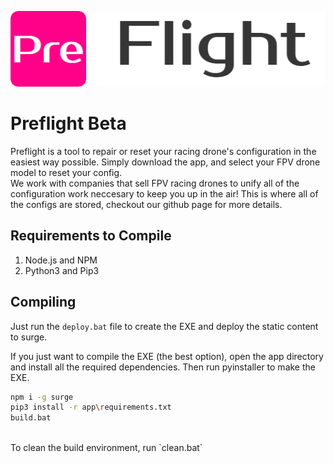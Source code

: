 ![](targets/img/logo.png)
# Preflight Beta

Preflight is a tool to repair or reset your racing drone's configuration in the easiest way possible. Simply download the app, and select your FPV drone model to reset your config.
<Br>
We work with companies that sell FPV racing drones to unify all of the configuration work neccesary to keep you up in the air! This is where all of the configs are stored, checkout our github page for more details.

## Requirements to Compile
1. Node.js and NPM<br>
2. Python3 and Pip3<br>
## Compiling

Just run the `deploy.bat` file to create the EXE and deploy the static content to surge.
<br>

If you just want to compile the EXE (the best option), open the app directory and install all the required dependencies. Then run pyinstaller to make the EXE.
```bash
npm i -g surge
pip3 install -r app\requirements.txt
build.bat
```

<br>
To clean the build environment, run `clean.bat`